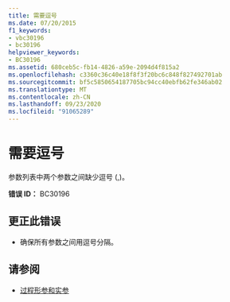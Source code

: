 ```yaml
---
title: 需要逗号
ms.date: 07/20/2015
f1_keywords:
- vbc30196
- bc30196
helpviewer_keywords:
- BC30196
ms.assetid: 680ceb5c-fb14-4826-a59e-2094d4f815a2
ms.openlocfilehash: c3360c36c40e18f8f3f20bc6c848f827492701ab
ms.sourcegitcommit: bf5c5850654187705bc94cc40ebfb62fe346ab02
ms.translationtype: MT
ms.contentlocale: zh-CN
ms.lasthandoff: 09/23/2020
ms.locfileid: "91065289"
---
```

# <a name="comma-expected"></a>需要逗号

参数列表中两个参数之间缺少逗号 (,)。  
  
 **错误 ID：** BC30196  
  
## <a name="to-correct-this-error"></a>更正此错误  
  
- 确保所有参数之间用逗号分隔。  
  
## <a name="see-also"></a>请参阅

- [过程形参和实参](../programming-guide/language-features/procedures/procedure-parameters-and-arguments.md)
